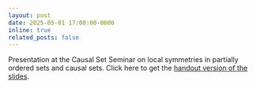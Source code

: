 ```yaml
---
layout: post
date: 2025-05-01 17:00:00-0000
inline: true
related_posts: false
---
```


Presentation at the Causal Set Seminar on local symmetries in partially ordered sets and causal sets. Click here to get the [handout version of the slides](https://c-minz.github.io/assets/pdf/20250501_CSS_slides_handout.pdf).
